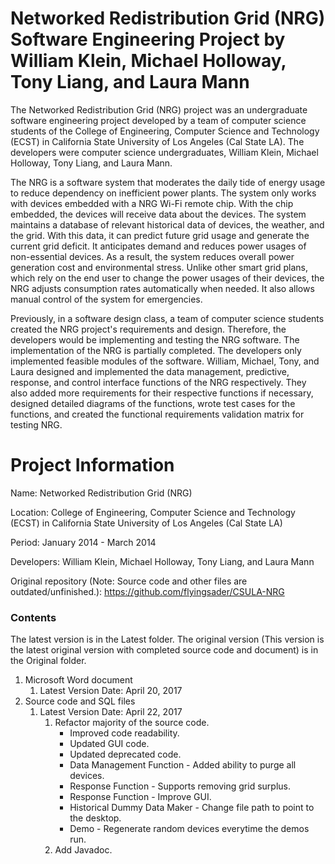# Networked Redistribution Grid (NRG) Software Engineering Project by William Klein, Michael Holloway, Tony Liang, and Laura Mann

The Networked Redistribution Grid (NRG) project was an undergraduate software engineering project developed by a team of computer science students of the College of Engineering, Computer Science and Technology (ECST) in 
California State University of Los Angeles (Cal State LA). The developers were computer science undergraduates, William Klein, Michael Holloway, Tony Liang, and Laura Mann.

The NRG is a software system that moderates the daily tide of energy usage to reduce dependency on inefficient power plants. The system only works with devices embedded with a NRG Wi-Fi remote chip. With the chip 
embedded, the devices will receive data about the devices. The system maintains a database of relevant historical data of devices, the weather, and the grid. With this data, it can predict future grid usage and generate 
the current grid deficit. It anticipates demand and reduces power usages of non-essential devices. As a result, the system reduces overall power generation cost and environmental stress. Unlike other smart grid plans, 
which rely on the end user to change the power usages of their devices, the NRG adjusts consumption rates automatically when needed. It also allows manual control of the system for emergencies.

Previously, in a software design class, a team of computer science students created the NRG project's requirements and design. Therefore, the developers would be implementing and testing the NRG software. The 
implementation of the NRG is partially completed. The developers only implemented feasible modules of the software. William, Michael, Tony, and Laura designed and implemented the data management, predictive, response, 
and control interface functions of the NRG respectively. They also added more requirements for their respective functions if necessary, designed detailed diagrams of the functions, wrote test cases for the functions, 
and created the functional requirements validation matrix for testing NRG.


# Project Information

Name: Networked Redistribution Grid (NRG)

Location: College of Engineering, Computer Science and Technology (ECST) in California State University of Los Angeles (Cal State LA)

Period: January 2014 - March 2014

Developers: William Klein, Michael Holloway, Tony Liang, and Laura Mann

Original repository (Note: Source code and other files are outdated/unfinished.): https://github.com/flyingsader/CSULA-NRG

### Contents

The latest version is in the Latest folder. The original version (This version is the latest original version with completed source code and document) is in the Original folder.

1. Microsoft Word document
	1. Latest Version Date: April 20, 2017
2. Source code and SQL files
	1. Latest Version Date: April 22, 2017
		1. Refactor majority of the source code.
			- Improved code readability.
			- Updated GUI code.
			- Updated deprecated code.
			- Data Management Function - Added ability to purge all devices.
			- Response Function - Supports removing grid surplus.
			- Response Function - Improve GUI.
			- Historical Dummy Data Maker - Change file path to point to the desktop.
			- Demo - Regenerate random devices everytime the demos run.
		2. Add Javadoc.